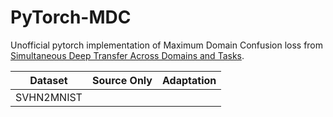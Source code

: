 # PyTorch-MDC
Unofficial pytorch implementation of Maximum Domain Confusion loss from [Simultaneous Deep Transfer Across Domains and Tasks](https://arxiv.org/abs/1510.02192).



 | Dataset    |Source Only    | Adaptation |
--- | --- | --- | 
SVHN2MNIST | | |
